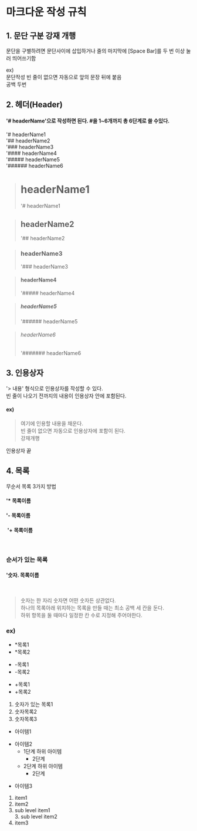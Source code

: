 # 마크다운 작성 규칙  
  
## 1. 문단 구분 강재 개행  
 문단을 구별하려면 문단사이에 삽입하거나 줄의 마지막에 [Space Bar]를 두 번 이상 눌러 띄어쓰기함
   
   ex)  
   문단작성
   빈 줄이 없으면 자동으로 앞의 문장 뒤에 붙음  
   공백 두번
    
## 2. 헤더(Header)
#### '# headerName'으로 작성하면 된다. #을 1~6개까지 총 6단계로 쓸 수있다.
'# headerName1  
'## headerName2  
'### headerName3  
'#### headerName4  
'##### headerName5  
'###### headerName6

> # headerName1
>'# headerName1  
 
> ## headerName2
> '## headerName2 
  
> ### headerName3
> '### headerName3
  
> #### headerName4
> '##### headerName4

> ##### headerName5
> '###### headerName5  
 
> ###### headerName6
> '####### headerName6 
  
  
## 3. 인용상자  
'> 내용' 형식으로 인용상자를 작성할 수 있다.  
빈 줄이 나오기 전까지의 내용이 인용상자 안에 포함된다.  

#### ex)
> 여기에 인용할 내용을 채운다.  
빈 줄이 없으면 자동으로 인용상자에 포함이 된다.  
강재개행 

인용상자 끝

## 4. 목록  
무순서 목록 3가지 방법  
####  '* 목록이름  
####  '- 목록이름  
####  '+ 목록이름  
  
### 순서가 있는 목록  
#### '숫자. 목록이름
  
> 숫자는 한 자리 숫자면 어떤 숫자든 상관없다.  
하나의 목록아래 위치하는 목록을 만들 때는 최소 공백 세 칸을 둔다.  
하위 항목을 둘 때마다 일정한 칸 수로 지정해 주어야한다. 

### ex) 
* *목록1
* *목록2  

- -목록1
- -목록2  

+ +목록1
+ +목록2  

1. 숫자가 있는 목록1  
2. 숫자목록2
3. 숫자목록3  

  
- 아이템1
+ 아이템2
  - 1단계 하위 아이템
    * 2단계  
  - 2단계 하위 아이템  
    * 2단계
* 아이템3

1. item1
3. item2
  9. sub level item1  
    3. sub level item2
9. item3

